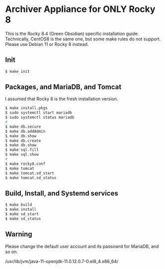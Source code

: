 # Archiver Appliance for ONLY Rocky 8 

This is the Rocky 8.4 (Green Obsidian) specific installation guide. Technically, CentOS8 is the same one, but some make rules do not support. Please use Debian 11 or Rocky 8 instead. 


## Init

```bash
$ make init
```

## Packages, and MariaDB, and Tomcat

I assumed that Rocky 8 is the fresh installation version.

```bash
$ make install.pkgs
$ sudo systemctl start mariadb
$ sudo systemctl status mariadb
# 
$ make db.secure
$ make db.addAdmin
$ make db.show
$ make db.create
$ make db.show
$ make sql.fill
$ make sql.show
#
$ make rocky8.conf
$ make tomcat
$ make tomcat.sd_start
$ make tomcat.sd_status
```

## Build, Install, and Systemd services 

```bash
$ make build
$ make install
$ make sd_start
$ make sd_status
```

## Warning

Please change the default user account and its passowrd  for MariaDB, and so on.


/usr/lib/jvm/java-11-openjdk-11.0.12.0.7-0.el8_4.x86_64/
